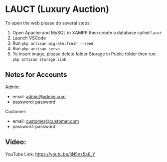 # LAUCT (Luxury Auction)

To open the web please do several steps:
1. Open Apache and MySQL in XAMPP then create a database called ```lauct```
2. Launch VSCode
3. Run ```php artisan migrate:fresh --seed```
4. Run ```php artisan serve```
5. To insert image, please delete folder Storage in Public folder then run: ```php artisan storage:link```

## Notes for Accounts
Admin:
- email: admin@admin.com
- password: password

Customer:
- email: customer@customer.com
- password: password

## Video:
YouTube Link:
https://youtu.be/ijN5nz5a6_Y
